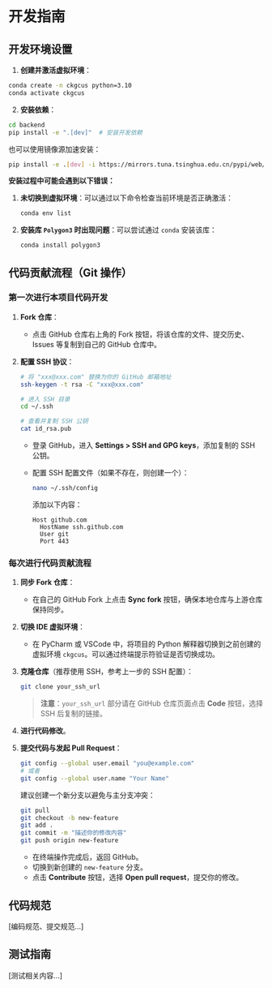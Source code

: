 # 开发指南

## 开发环境设置

1. **创建并激活虚拟环境**：
```bash
conda create -n ckgcus python=3.10
conda activate ckgcus
```

2. **安装依赖**：

```bash
cd backend
pip install -e ".[dev]"  # 安装开发依赖
```

也可以使用镜像源加速安装：

```bash
pip install -e .[dev] -i https://mirrors.tuna.tsinghua.edu.cn/pypi/web/simple
```

**安装过程中可能会遇到以下错误：**

1. **未切换到虚拟环境**：可以通过以下命令检查当前环境是否正确激活：

    ```bash
    conda env list
    ```

2. **安装库 `Polygon3` 时出现问题**：可以尝试通过 `conda` 安装该库：

    ```bash
    conda install polygon3
    ```

## 代码贡献流程（Git 操作）
### 第一次进行本项目代码开发

1. **Fork 仓库**：
    - 点击 GitHub 仓库右上角的 Fork 按钮，将该仓库的文件、提交历史、Issues 等复制到自己的 GitHub 仓库中。

2. **配置 SSH 协议**：

    ```bash
    # 将 "xxx@xxx.com" 替换为你的 GitHub 邮箱地址
    ssh-keygen -t rsa -C "xxx@xxx.com"
    ```

    ```bash
    # 进入 SSH 目录
    cd ~/.ssh
    ```

    ```bash
    # 查看并复制 SSH 公钥
    cat id_rsa.pub
    ```

    - 登录 GitHub，进入 **Settings > SSH and GPG keys**，添加复制的 SSH 公钥。

    - 配置 SSH 配置文件（如果不存在，则创建一个）：

        ```bash
        nano ~/.ssh/config
        ```

        添加以下内容：

        ```
        Host github.com
          HostName ssh.github.com
          User git
          Port 443
        ```

### 每次进行代码贡献流程

1. **同步 Fork 仓库**：
    - 在自己的 GitHub Fork 上点击 **Sync fork** 按钮，确保本地仓库与上游仓库保持同步。

2. **切换 IDE 虚拟环境**：
    - 在 PyCharm 或 VSCode 中，将项目的 Python 解释器切换到之前创建的虚拟环境 `ckgcus`。可以通过终端提示符验证是否切换成功。

3. **克隆仓库**（推荐使用 SSH，参考上一步的 SSH 配置）：

    ```bash
    git clone your_ssh_url
    ```

    > **注意**：`your_ssh_url` 部分请在 GitHub 仓库页面点击 **Code** 按钮，选择 SSH 后复制的链接。

4. **进行代码修改**。

5. **提交代码与发起 Pull Request**：

    ```bash
    git config --global user.email "you@example.com"
    # 或者
    git config --global user.name "Your Name"
    ```

    建议创建一个新分支以避免与主分支冲突：

    ```bash
    git pull
    git checkout -b new-feature
    git add .
    git commit -m "描述你的修改内容"
    git push origin new-feature
    ```

    - 在终端操作完成后，返回 GitHub。
    - 切换到新创建的 `new-feature` 分支。
    - 点击 **Contribute** 按钮，选择 **Open pull request**，提交你的修改。



## 代码规范
[编码规范、提交规范...]

## 测试指南
[测试相关内容...] 
